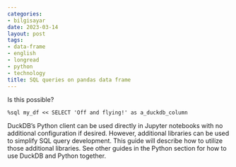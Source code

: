 ```yaml
---
categories:
- bilgisayar
date: 2023-03-14
layout: post
tags:
- data-frame
- english
- longread
- python
- technology
title: SQL queries on pandas data frame
---
```


Is this possible?

```
%sql my_df << SELECT 'Off and flying!' as a_duckdb_column
```

DuckDB’s Python client can be used directly in Jupyter notebooks with no additional configuration if desired. However, additional libraries can be used to simplify SQL query development. This guide will describe how to utilize those additional libraries. See other guides in the Python section for how to use DuckDB and Python together.
